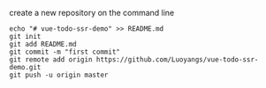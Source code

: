 create a new repository on the command line
```
echo "# vue-todo-ssr-demo" >> README.md
git init
git add README.md
git commit -m "first commit"
git remote add origin https://github.com/Luoyangs/vue-todo-ssr-demo.git
git push -u origin master
```
